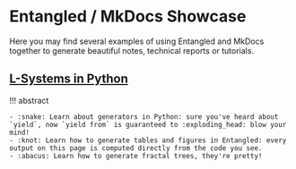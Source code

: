 # Entangled / MkDocs Showcase
Here you may find several examples of using Entangled and MkDocs together to generate beautiful notes, technical reports or tutorials.

## [L-Systems in Python](l-systems.md)

!!! abstract

    - :snake: Learn about generators in Python: sure you've heard about `yield`, now `yield from` is guaranteed to :exploding_head: blow your mind!
    - :knot: Learn how to generate tables and figures in Entangled: every output on this page is computed directly from the code you see.
    - :abacus: Learn how to generate fractal trees, they're pretty!

